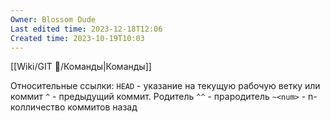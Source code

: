 ```yaml
---
Owner: Blossom Dude
Last edited time: 2023-12-18T12:06
Created time: 2023-10-19T10:03
---
```

[[Wiki/GIT 🎋/Команды|Команды]]



Относительные ссылки:
`HEAD` - указание на текущую рабочую ветку или коммит
`^` - предыдущий коммит. Родитель
`^^` - прародитель
`~<num>` - n-колличество коммитов назад
